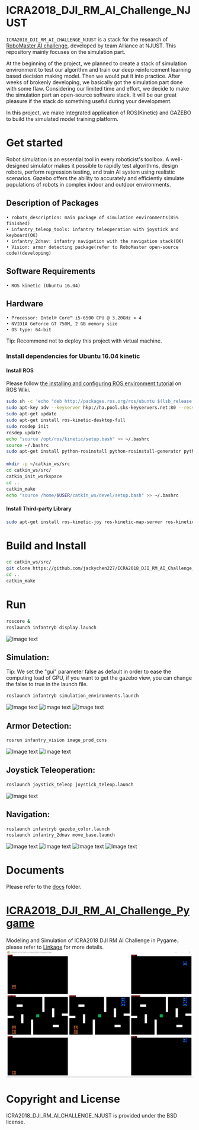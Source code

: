 # ICRA2018_DJI_RM_AI_Challenge_NJUST
`ICRA2018_DJI_RM_AI_CHALLENGE_NJUST` is a stack for the research of [RoboMaster AI challenge](https://www.robomaster.com/zh-CN/resource/pages/729?type=announcementSub), developed by team Alliance at NJUST. This repository mainly focuses on the simulation part.

At the beginning of the project, we planned to create a stack of simulation environment to test our algorithm and train our deep reinforcement learning based decision making model. Then we would put it into practice. After weeks of brokenly developing, we basically got the simulation part done with some flaw. Considering our limited time and effort, we decide to make the simulation part an open-source software stack. It will be our great pleasure if the stack do something useful during your development.

In this project, we make integrated application of ROS(Kinetic) and GAZEBO to build the simulated model training platform.  

# Get  started
Robot simulation is an essential tool in every roboticist's toolbox. A well-designed simulator makes it possible to rapidly test algorithms, design robots, perform regression testing, and train AI system using realistic scenarios. Gazebo offers the ability to accurately and efficiently simulate populations of robots in complex indoor and outdoor environments. 

## Description of Packages
	• robots_description: main package of simulation environments(85% finished)
	• infantry_teleop_tools: infantry teleoperation with joystick and keyboard(OK)
	• infantry_2dnav: infantry navigation with the navigation stack(OK)
	• Vision: armor detecting package(refer to RoboMaster open-source code)(developing)
## Software Requirements
	• ROS kinetic (Ubuntu 16.04)
## Hardware
	• Processor: Intel® Core™ i5-6500 CPU @ 3.20GHz × 4 
	• NVIDIA GeForce GT 750M, 2 GB memory size
	• OS type: 64-bit
Tip: Recommend not to deploy this project with virtual machine.
### Install dependencies for Ubuntu 16.04 kinetic
#### Install ROS
Please follow [the installing and configuring ROS environment tutorial](http://wiki.ros.org/kinetic/Installation/Ubuntu) on ROS Wiki.
```Bash
sudo sh -c 'echo "deb http://packages.ros.org/ros/ubuntu $(lsb_release -sc) main" > /etc/apt/sources.list.d/ros-latest.list'
sudo apt-key adv --keyserver hkp://ha.pool.sks-keyservers.net:80 --recv-key 421C365BD9FF1F717815A3895523BAEEB01FA116
sudo apt-get update
sudo apt-get install ros-kinetic-desktop-full
sudo rosdep init
rosdep update
echo "source /opt/ros/kinetic/setup.bash" >> ~/.bashrc
source ~/.bashrc
sudo apt-get install python-rosinstall python-rosinstall-generator python-wstool build-essential

mkdir -p ~/catkin_ws/src
cd catkin_ws/src/
catkin_init_workspace
cd ..
catkin_make
echo "source /home/$USER/catkin_ws/devel/setup.bash" >> ~/.bashrc
```
#### Install Third-party Library
```Bash
sudo apt-get install ros-kinetic-joy ros-kinetic-map-server ros-kinetic-amcl ros-kinetic-move-base ros-kinetic-controller-manager ros-kinetic-cv-bridge ros-kinetic-gazebo-ros-pkgs ros-kinetic-gazebo-ros-control ros-kinetic-ros-control ros-kinetic-ros-controllers
```
# Build and Install
```Bash
cd catkin_ws/src/
git clone https://github.com/jackychen227/ICRA2018_DJI_RM_AI_Challenge_NJUST
cd ..
catkin_make
```

# Run
```Bash
roscore &
roslaunch infantryb display.launch
```
![Image text](https://github.com/jackychen227/ICRA2018_DJI_RM_AI_Challenge_NJUST/blob/master/docs/images/infantryb%20display.png)
## Simulation:
Tip: We set the "gui" parameter false as default in order to ease the computing load of GPU, if you want to get the gazebo view, you can change the false to true in the launch file.
```Bash
roslaunch infantryb simulation_environments.launch
```
![Image text](https://github.com/jackychen227/ICRA2018_DJI_RM_AI_Challenge_NJUST/blob/master/docs/images/simulation_environments_1.png)
![Image text](https://github.com/jackychen227/ICRA2018_DJI_RM_AI_Challenge_NJUST/blob/master/docs/images/simulation_environments_2.png)
![Image text](https://github.com/jackychen227/ICRA2018_DJI_RM_AI_Challenge_NJUST/blob/master/docs/images/simulation_environments_3.png)

## Armor Detection:
```Bash
rosrun infantry_vision image_prod_cons 
```
![Image text](https://github.com/jackychen227/ICRA2018_DJI_RM_AI_Challenge_NJUST/blob/master/docs/images/image_prod_cons_1.png)
![Image text](https://github.com/jackychen227/ICRA2018_DJI_RM_AI_Challenge_NJUST/blob/master/docs/images/image_prod_cons_2.png)
## Joystick Teleoperation:
```Bash
roslaunch joystick_teleop joystick_teleop.launch
```
![Image text](https://github.com/jackychen227/ICRA2018_DJI_RM_AI_Challenge_NJUST/blob/master/docs/images/joystick_teleop.png)
## Navigation:
```Bash
roslaunch infantryb gazebo_color.launch
roslaunch infantry_2dnav move_base.launch
```
![Image text](https://github.com/jackychen227/ICRA2018_DJI_RM_AI_Challenge_NJUST/blob/master/docs/images/infantry_2dnav_1.png)
![Image text](https://github.com/jackychen227/ICRA2018_DJI_RM_AI_Challenge_NJUST/blob/master/docs/images/infantry_2dnav_2.png)
![Image text](https://github.com/jackychen227/ICRA2018_DJI_RM_AI_Challenge_NJUST/blob/master/docs/images/infantry_2dnav_3.png)
![Image text](https://github.com/jackychen227/ICRA2018_DJI_RM_AI_Challenge_NJUST/blob/master/docs/images/infantry_2dnav_4.png)
# Documents
Please refer to the [docs](https://github.com/jackychen227/ICRA2018_DJI_RM_AI_Challenge_NJUST/tree/master/docs) folder.
# [ICRA2018_DJI_RM_AI_Challenge_Pygame](https://github.com/jackychen227/ICRA2018_DJI_RM_AI_Challenge_Pygame)
Modeling and Simulation of ICRA2018 DJI RM AI Challenge in Pygame，please refer to [Linkage](https://github.com/jackychen227/ICRA2018_DJI_RM_AI_Challenge_Pygame) for more details.
![pygame_simulation](https://github.com/jackychen227/ICRA2018_DJI_RM_AI_Challenge_Pygame/blob/master/DOC/images/pygame_simulation.jpg)
# Copyright and License
ICRA2018_DJI_RM_AI_CHALLENGE_NJUST is provided under the BSD license.
